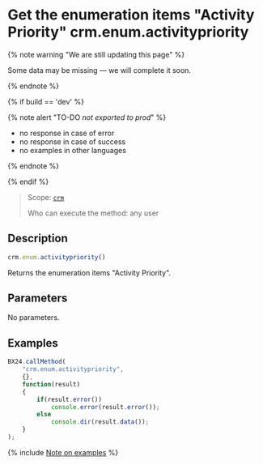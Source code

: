 # Get the enumeration items "Activity Priority" crm.enum.activitypriority

{% note warning "We are still updating this page" %}

Some data may be missing — we will complete it soon.

{% endnote %}

{% if build == 'dev' %}

{% note alert "TO-DO _not exported to prod_" %}

- no response in case of error
- no response in case of success
- no examples in other languages
  
{% endnote %}

{% endif %}

> Scope: [`crm`](../../../scopes/permissions.md)
>
> Who can execute the method: any user

## Description

```js
crm.enum.activitypriority()
```

Returns the enumeration items "Activity Priority".

## Parameters

No parameters.

## Examples

```javascript
BX24.callMethod(
    "crm.enum.activitypriority",
    {},
    function(result)
    {
        if(result.error())
            console.error(result.error());
        else
            console.dir(result.data());
    }
);
```

{% include [Note on examples](../../../../_includes/examples.md) %}